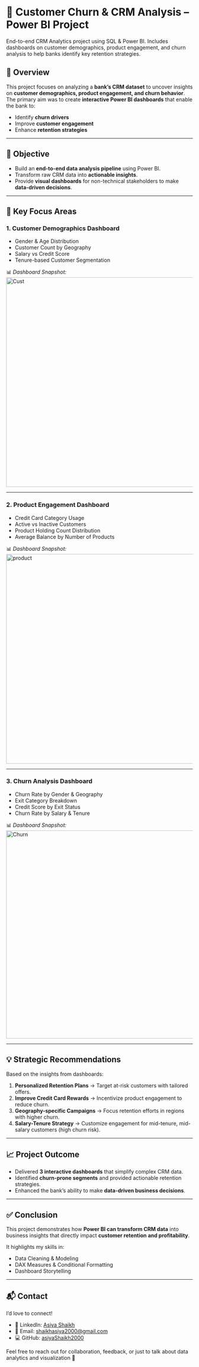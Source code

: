 # 🏦 Customer Churn & CRM Analysis – Power BI Project  
End-to-end CRM Analytics project using SQL & Power BI.
Includes dashboards on customer demographics, product engagement, and churn analysis to help banks identify key retention strategies.

## 🔎 Overview  
This project focuses on analyzing a **bank’s CRM dataset** to uncover insights on **customer demographics, product engagement, and churn behavior**.  
The primary aim was to create **interactive Power BI dashboards** that enable the bank to:  
- Identify **churn drivers**  
- Improve **customer engagement**  
- Enhance **retention strategies**  

---

## 🎯 Objective  
- Build an **end-to-end data analysis pipeline** using Power BI.  
- Transform raw CRM data into **actionable insights**.  
- Provide **visual dashboards** for non-technical stakeholders to make **data-driven decisions**.  

---

## 📌 Key Focus Areas  

### 1. **Customer Demographics Dashboard**  
- Gender & Age Distribution  
- Customer Count by Geography  
- Salary vs Credit Score  
- Tenure-based Customer Segmentation  

📊 *Dashboard Snapshot:*  
<img width="1001" height="565" alt="Cust" src="https://github.com/user-attachments/assets/b10a4898-9845-44ec-82b9-56e94a120ab0" />

  

---

### 2. **Product Engagement Dashboard**  
- Credit Card Category Usage  
- Active vs Inactive Customers  
- Product Holding Count Distribution  
- Average Balance by Number of Products  

📊 *Dashboard Snapshot:*  
<img width="999" height="565" alt="product" src="https://github.com/user-attachments/assets/3057f254-8fc3-4941-95d5-c8b355231e1b" />

  

---

### 3. **Churn Analysis Dashboard**  
- Churn Rate by Gender & Geography  
- Exit Category Breakdown  
- Credit Score by Exit Status  
- Churn Rate by Salary & Tenure  

📊 *Dashboard Snapshot:*  
<img width="997" height="561" alt="Churn" src="https://github.com/user-attachments/assets/2444ea30-348f-4be4-b70f-688c8c5ebfa8" />

---

## 💡 Strategic Recommendations  
Based on the insights from dashboards:  
1. **Personalized Retention Plans** → Target at-risk customers with tailored offers.  
2. **Improve Credit Card Rewards** → Incentivize product engagement to reduce churn.  
3. **Geography-specific Campaigns** → Focus retention efforts in regions with higher churn.  
4. **Salary-Tenure Strategy** → Customize engagement for mid-tenure, mid-salary customers (high churn risk).  

---

## 📈 Project Outcome  
- Delivered **3 interactive dashboards** that simplify complex CRM data.  
- Identified **churn-prone segments** and provided actionable retention strategies.  
- Enhanced the bank’s ability to make **data-driven business decisions**.  

---

## ✅ Conclusion  
This project demonstrates how **Power BI can transform CRM data** into business insights that directly impact **customer retention and profitability**.  

It highlights my skills in:  
- Data Cleaning & Modeling  
- DAX Measures & Conditional Formatting  
- Dashboard Storytelling  

---

## 📬 Contact

I’d love to connect!  

- 💼 LinkedIn: [Asiya Shaikh](www.linkedin.com/in/shaikhasiya2000)  
- 📧 Email: shaikhasiya2000@gmail.com
- 💻 GitHub: [asiyaShaikh2000](https://github.com/asiyaShaikh2000)

Feel free to reach out for collaboration, feedback, or just to talk about data analytics and visualization 🚀
